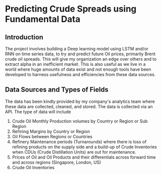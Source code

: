 # Predicting Crude Spreads using Fundamental Data

## Introduction
The project involves building a Deep learning model using LSTM and/or RNN on time series data, to try and predict future Oil prices, primarily Brent crude oil spreads.
This will give my organization an edge over others and to extract alpha in an inefficient market. This is also useful as we live in a world where huge amounts of data exist and not enough tools have been developed to harness usefulness and efficiencies from these data sources.

## Data Sources and Types of Fields
The data has been kindly provided by my company's analytics team where these data are collected, cleaned, and stored. The data is collected via an API. The type of data will include
1.	Crude Oil Monthly Production volumes by Country or Region or Sub Region
2.	Refining Margins by Country or Region
3.	Oil Flows between Regions or Countries
4.	Refinery Maintenance periods (Turnarounds) where there is loss of refining products on the supply side and a build-up of Crude Inventories when CDUs (Crude Distillation Units) are out for maintenance.
5.	Prices of Oil and Oil Products and their differentials across forward time and across regions (Singapore, London, US)
6.  Crude Oil Inventories


